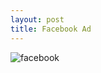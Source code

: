 ```yaml
---
layout: post
title: Facebook Ad
---
```


![facebook](https://farm9.staticflickr.com/8704/16927666241_9df3921e4c_o.jpg)
